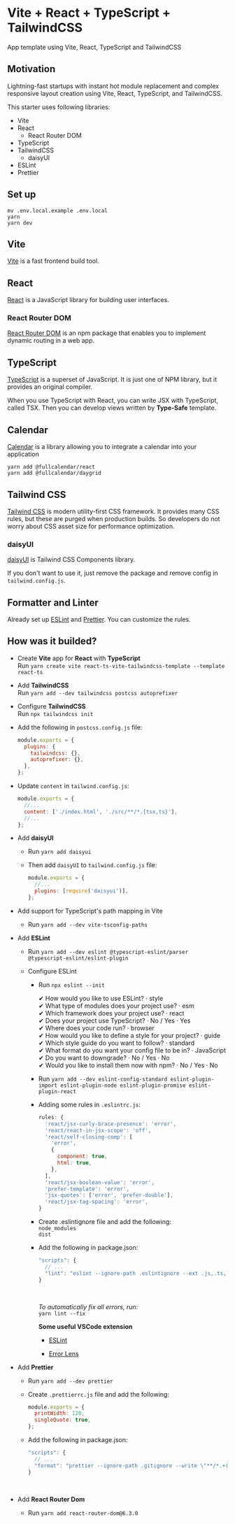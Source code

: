 # Vite + React + TypeScript + TailwindCSS

App template using Vite, React, TypeScript and TailwindCSS

## Motivation

Lightning-fast startups with instant hot module replacement and complex responsive layout creation using Vite, React, TypeScript, and TailwindCSS.

This starter uses following libraries:

- Vite
- React
  - React Router DOM
- TypeScript
- TailwindCSS
  - daisyUI
- ESLint
- Prettier

## Set up

```shell
mv .env.local.example .env.local
yarn
yarn dev
```

## Vite

[Vite](https://vitejs.dev) is a fast frontend build tool.

## React

[React](https://es.reactjs.org) is a JavaScript library for building user interfaces.

### React Router DOM

[React Router DOM](https://reactrouter.com) is an npm package that enables you to implement dynamic routing in a web app.

## TypeScript

[TypeScript](https://www.typescriptlang.org) is a superset of JavaScript. It is just one of NPM library, but it provides an original compiler.

When you use TypeScript with React, you can write JSX with TypeScript, called TSX. Then you can develop views written by **Type-Safe** template.

## Calendar

[Calendar](https://fullcalendar.io) is a library allowing you to integrate a calendar into your application

```shell
yarn add @fullcalendar/react
yarn add @fullcalendar/daygrid
```

## Tailwind CSS

[Tailwind CSS](https://tailwindcss.com) is modern utility-first CSS framework. It provides many CSS rules, but these are purged when production builds. So developers do not worry about CSS asset size for performance optimization.

### daisyUI

[daisyUI](https://daisyui.com/) is Tailwind CSS Components library.

If you don't want to use it, just remove the package and remove config in `tailwind.config.js`.

## Formatter and Linter

Already set up [ESLint](https://eslint.org/) and [Prettier](https://prettier.io/). You can customize the rules.

## How was it builded?

- Create **Vite** app for **React** with **TypeScript**
  </br>
  Run `yarn create vite react-ts-vite-tailwindcss-template --template react-ts`
  </br>
- Add **TailwindCSS**
  </br>
  Run `yarn add --dev tailwindcss postcss autoprefixer`
  </br>
- Configure **TailwindCSS**
  </br>
  Run `npx tailwindcss init`
  </br>
- Add the following in `postcss.config.js` file:
  </br>

  ```js
  module.exports = {
    plugins: {
      tailwindcss: {},
      autoprefixer: {},
    },
  };
  ```

- Update `content` in `tailwind.config.js`:
  </br>

  ```js
  module.exports = {
    //...
    content: ['./index.html', './src/**/*.{tsx,ts}'],
    //...
  };
  ```

- Add **daisyUI**
  </br>

  - Run `yarn add daisyui`
    </br>
  - Then add `daisyUI` to `tailwind.config.js` file:
    </br>

    ```js
    module.exports = {
      //...
      plugins: [require('daisyui')],
    };
    ```

- Add support for TypeScript's path mapping in Vite
  </br>

  - Run `yarn add --dev vite-tsconfig-paths`

- Add **ESLint**
  </br>

  - Run `yarn add --dev eslint @typescript-eslint/parser @typescript-eslint/eslint-plugin`
    </br>

  - Configure ESLint

    - Run `npx eslint --init`

      ✔ How would you like to use ESLint? · style
      </br>
      ✔ What type of modules does your project use? · esm
      </br>
      ✔ Which framework does your project use? · react
      </br>
      ✔ Does your project use TypeScript? · No / Yes · Yes
      </br>
      ✔ Where does your code run? · browser
      </br>
      ✔ How would you like to define a style for your project?
      · guide
      </br>
      ✔ Which style guide do you want to follow? · standard
      </br>
      ✔ What format do you want your config file to be in? · JavaScript
      </br>
      ✔ Do you want to downgrade? · No / Yes · No
      </br>
      ✔ Would you like to install them now with npm? · No / Yes · No
      </br>

    - Run `yarn add --dev eslint-config-standard eslint-plugin-import eslint-plugin-node eslint-plugin-promise eslint-plugin-react`
      </br>

    - Adding some rules in `.eslintrc.js`:

      ```js
      rules: {
        'react/jsx-curly-brace-presence': 'error',
        'react/react-in-jsx-scope': 'off',
        'react/self-closing-comp': [
          'error',
          {
            component: true,
            html: true,
          },
        ],
        'react/jsx-boolean-value': 'error',
        'prefer-template': 'error',
        'jsx-quotes': ['error', 'prefer-double'],
        'react/jsx-tag-spacing': 'error',
      }
      ```

    - Create .eslintignore file and add the following:
      </br>
      `node_modules`
      </br>
      `dist`
      </br>

    - Add the following in package.json:

      ```js
      "scripts": {
        // ...
        "lint": "eslint --ignore-path .eslintignore --ext .js,.ts,.tsx ."
      }
      ```

      </br>

      _To automatically fix all errors, run:_
      </br>
      `yarn lint --fix`

      **Some useful VSCode extension**
      </br>

      - [ESLint](https://marketplace.visualstudio.com/items?itemName=dbaeumer.vscode-eslint)

      - [Error Lens](https://marketplace.visualstudio.com/items?itemName=usernamehw.errorlens)

- Add **Prettier**
  </br>

  - Run `yarn add --dev prettier`
    </br>
  - Create `.prettierrc.js` file and add the following:

    ```js
    module.exports = {
      printWidth: 120,
      singleQuote: true,
    };
    ```

  - Add the following in package.json:

    ```js
    "scripts": {
      // ...
      "format": "prettier --ignore-path .gitignore --write \"**/*.+(js|ts|json)\""
    }
    ```

    </br>

- Add **React Router Dom**
  </br>

  - Run `yarn add react-router-dom@6.3.0`
